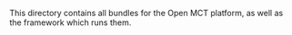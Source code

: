 This directory contains all bundles for the Open MCT platform, as well 
as the framework which runs them.
